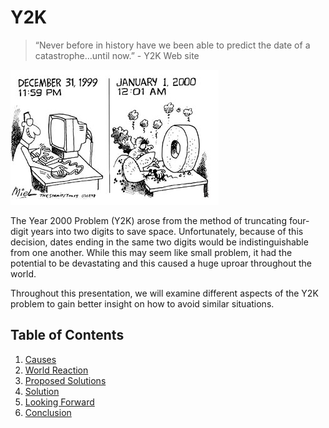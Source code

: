 # Y2K

> “Never before in history have we been able to predict the date of a catastrophe…until now.” - Y2K Web site

![](/images/y2k_comic.jpg?raw=true "New Story")

The Year 2000 Problem (Y2K) arose from the method of truncating four-digit years into two digits to save space. Unfortunately, because of this decision, dates ending in the same two digits would be indistinguishable from one another. While this may seem like small problem, it had the potential to be devastating and this caused a huge uproar throughout the world.

Throughout this presentation, we will examine different aspects of the Y2K problem to gain better insight on how to avoid similar situations.

## Table of Contents
1. [Causes](https://github.com/rpcrimi/Y2K/blob/master/markdown/causes.md)
2. [World Reaction](https://github.com/rpcrimi/Y2K/blob/master/markdown/world_reaction.md)
3. [Proposed Solutions](https://github.com/rpcrimi/Y2K/blob/master/markdown/proposed_solutions.md)
4. [Solution](https://github.com/rpcrimi/Y2K/blob/master/markdown/solution.md)
6. [Looking Forward](https://github.com/rpcrimi/Y2K/blob/master/markdown/looking_forward.md)
3. [Conclusion](https://github.com/rpcrimi/Y2K/blob/master/markdown/conclusion.md)